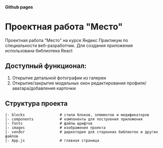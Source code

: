 **Github pages**

# Проектная работа "Место"

Проектная работа "Место" на курсе Яндекс Практикум по специальности веб-разработчик.
Для создания приложения использована библиотека React

## Доступный функционал:

1. Открытие детальной фотографии из галереи
2. Открытие/закрытие модальных окон редактирования профиля/аватара/добавления карточки 

## Структура проекта
```
|- blocks                # стили блоков, элементов и модификаторов
|- components            # компоненты для построения приложения
|- fonts                 # файлы шрифтов
|- images                # изображения проекта
|- vendor                # директория для сторонних библиотек и других файлов
|- App.js                # главная страница
```
